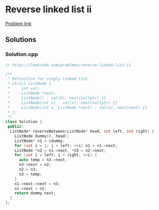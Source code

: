 # Reverse linked list ii

[Problem link](https://leetcode.com/problems/reverse-linked-list-ii)

## Solutions


### Solution.cpp
```cpp
// https://leetcode.com/problems/reverse-linked-list-ii

/**
 * Definition for singly-linked list.
 * struct ListNode {
 *     int val;
 *     ListNode *next;
 *     ListNode() : val(0), next(nullptr) {}
 *     ListNode(int x) : val(x), next(nullptr) {}
 *     ListNode(int x, ListNode *next) : val(x), next(next) {}
 * };
 */
class Solution {
 public:
  ListNode* reverseBetween(ListNode* head, int left, int right) {
    ListNode dummy(0, head);
    ListNode* n1 = &dummy;
    for (int i = 1; i < left; ++i) n1 = n1->next;
    ListNode *n2 = n1->next, *n3 = n2->next;
    for (int i = left; i < right; ++i) {
      auto temp = n3->next;
      n3->next = n2;
      n2 = n3;
      n3 = temp;
    }
    n1->next->next = n3;
    n1->next = n2;
    return dummy.next;
  }
};
```